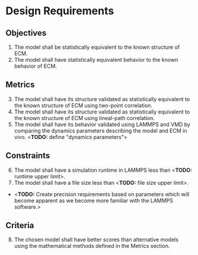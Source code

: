 # Design Requirements

## Objectives

1. The model shall be statistically equivalent to the known structure of ECM.
2. The model shall have statistically equivalent behavior to the known behavior of ECM.

## Metrics
3. The model shall have its structure validated as statistically equivalent to the known structure of ECM using two-point correlation.
4. The model shall have its structure validated as statistically equivalent to the known structure of ECM using lineal-path correlation.
5. The model shall have its behavior validated using LAMMPS and VMD by comparing the dynamics parameters describing the model and ECM in vivo. <**TODO:** define "dynamics parameters">

## Constraints
6. The model shall have a simulation runtime in LAMMPS less than <**TODO:** runtime upper limit>.
7. The model shall have a file size less than <**TODO:** file size upper limit>.
- <**TODO:** Create precision requirements based on parameters which will become apparent as we become more familiar with the LAMMPS software.>

## Criteria
8. The chosen model shall have better scores than alternative models using the mathematical methods defined in the Metrics section.
